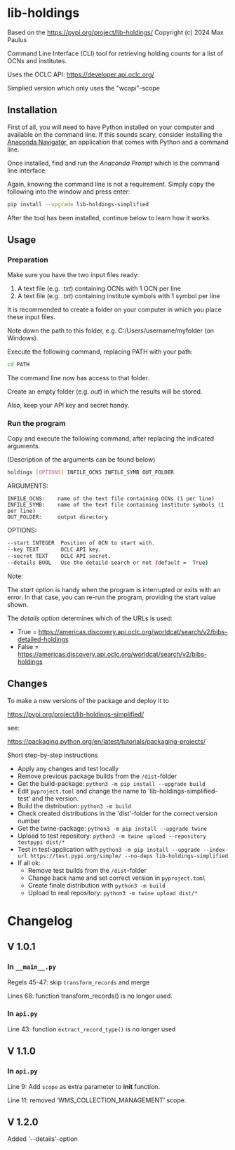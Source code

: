 # lib-holdings

Based on the https://pypi.org/project/lib-holdings/ Copyright (c) 2024 Max Paulus

Command Line Interface (CLI) tool for retrieving holding counts for a list of OCNs and institutes.

Uses the OCLC API: https://developer.api.oclc.org/

Simplied version which only uses the "wcapi"-scope

## Installation

First of all, you will need to have Python installed on your computer and available on the command line.
If this sounds scary, consider installing the [Anaconda Navigator](https://www.anaconda.com/anaconda-navigator), 
an application that comes with Python and a command line.

Once installed, find and run the *Anaconda Prompt* which is the command line interface.

Again, knowing the command line is not a requirement. Simply copy the following into the window and press enter:

```bash
pip install --upgrade lib-holdings-simplified 
```

After the tool has been installed, continue below to learn how it works.

## Usage

### Preparation 

Make sure you have the two input files ready:

1. A text file (e.g. *.txt*) containing OCNs with 1 OCN per line
2. A text file (e.g. *.txt*) containing institute symbols with 1 symbol per line

It is recommended to create a folder on your computer in which you place these input files.

Note down the path to this folder, e.g. C:/Users/username/myfolder (on Windows).

Execute the following command, replacing PATH with your path:

```bash
cd PATH
```

The command line now has access to that folder.

Create an empty folder (e.g. *out*) in which the results will be stored.

Also, keep your API key and secret handy.

### Run the program

Copy and execute the following command, after replacing the indicated arguments.

(Description of the arguments can be found below)

```bash
holdings [OPTIONS] INFILE_OCNS INFILE_SYMB OUT_FOLDER
```

ARGUMENTS:

    INFILE_OCNS:    name of the text file containing OCNs (1 per line)
    INFILE_SYMB:    name of the text file containing institute symbols (1 per line)
    OUT_FOLDER:     output directory

OPTIONS:
```bash
--start INTEGER  Position of OCN to start with.
--key TEXT       OCLC API key.
--secret TEXT    OCLC API secret.
--details BOOL   Use the detaild search or not (default =  True)
```

Note:

The *start* option is handy when the program is interrupted or exits with an error.
In that case, you can re-run the program, providing the start value shown.

The *details* option determines which of the URLs is used:
+ True =  https://americas.discovery.api.oclc.org/worldcat/search/v2/bibs-detailed-holdings
+ False = https://americas.discovery.api.oclc.org/worldcat/search/v2/bibs-holdings

## Changes

To make a new versions of the package and deploy it to 

https://pypi.org/project/lib-holdings-simplified/ 

see:

https://packaging.python.org/en/latest/tutorials/packaging-projects/


Short step-by-step instructions

+ Apply any changes and test locally
+ Remove previous package builds from the `/dist`-folder
+ Get the build-package: `python3 -m pip install --upgrade build`
+ Edit `pyproject.toml` and change the name to 'lib-holdings-simplified-test' and the version.
+ Build the distribution: `python3 -m build`
+ Check created distributions in the 'dist'-folder for the correct version number
+ Get the twine-package: `python3 -m pip install --upgrade twine`
+ Upload to test repository: `python3 -m twine upload --repository testpypi dist/*`
+ Test in test-application with `python3 -m pip install --upgrade --index-url https://test.pypi.org/simple/ --no-deps lib-holdings-simplified`
+ If all ok:
    + Remove test builds from the `/dist`-folder
    + Change back name and set correct version in `pyproject.toml`
    + Create finale distribution with `python3 -m build`
    + Upload to real repository:  `python3 -m twine upload dist/*`


# Changelog

## V 1.0.1

### In `__main__.py`

Regels 45-47: skip `transform_records` and merge

Lines 68:  function transform_records() is no longer used.

 

### In `api.py`

Line 43: function `extract_record_type()` is no longer used

## V 1.1.0 

### In `api.py`

Line 9: Add `scope` as extra parameter to __init__ function.

Line 11: removed ‘WMS_COLLECTION_MANAGEMENT’ scope.

## V 1.2.0

Added '--details'-option 